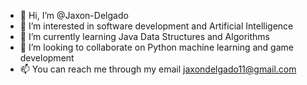 - 👋 Hi, I’m @Jaxon-Delgado
- 👀 I’m interested in software development and Artificial Intelligence
- 🌱 I’m currently learning Java Data Structures and Algorithms
- 💞️ I’m looking to collaborate on Python machine learning and game development
- 📫 You can reach me through my email jaxondelgado11@gmail.com

<!---
Jaxon-Delgado/Jaxon-Delgado is a ✨ special ✨ repository because its `README.md` (this file) appears on your GitHub profile.
You can click the Preview link to take a look at your changes.
--->
